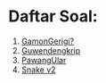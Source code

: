 # Daftar Soal:
1. [GamonGerigi?](GamonGerigi?)
2. [Guwendengkrip](Guwendengkrip)
3. [PawangUlar](PawangUlar)
4. [Snake v2](Snakev2)

